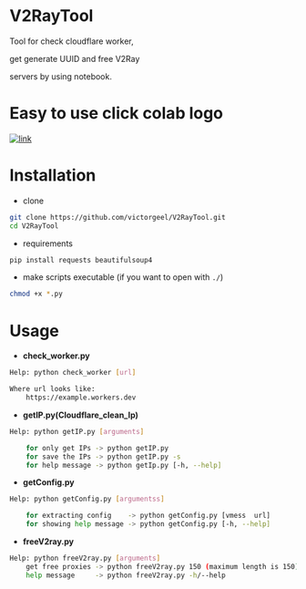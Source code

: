 # V2RayTool
Tool for check cloudflare worker,

get generate UUID and free V2Ray 

servers by using notebook.

# Easy to use click colab logo
[![link](https://colab.research.google.com/assets/colab-badge.svg)](https://colab.research.google.com/github/victorgeel/V2RayTool/blob/main/v2ray_panel.ipynb)


# Installation
+ clone
```bash
git clone https://github.com/victorgeel/V2RayTool.git
cd V2RayTool
```
+ requirements
```bash
pip install requests beautifulsoup4
```
+ make scripts executable (if you want to open with `./`)
```bash
chmod +x *.py
```

# Usage
+ **check_worker.py**
```bash
Help: python check_worker [url]

Where url looks like:
    https://example.workers.dev
```
+ **getIP.py(Cloudflare_clean_Ip)**
```bash
Help: python getIP.py [arguments]

    for only get IPs -> python getIP.py
    for save the IPs -> python getIP.py -s
    for help message -> python getIp.py [-h, --help] 
 ```
+ **getConfig.py**
```bash
Help: python getConfig.py [argumentss]

    for extracting config    -> python getConfig.py [vmess  url]
    for showing help message -> python getConfig.py [-h, --help] 
```
+ **freeV2ray.py**
```bash
Help: python freeV2ray.py [arguments]
    get free proxies -> python freeV2ray.py 150 (maximum length is 150)
    help message     -> python freeV2ray.py -h/--help 
```
